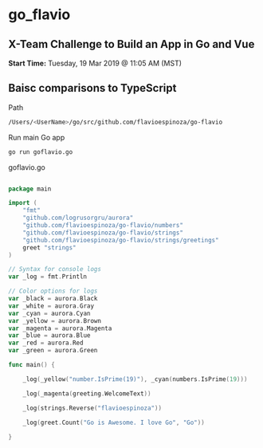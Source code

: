 # go_flavio

## X-Team Challenge to Build an App in Go and Vue

**Start Time:** Tuesday, 19 Mar 2019 @ 11:05 AM (MST)

## Baisc comparisons to TypeScript

Path
```bash
/Users/<UserName>/go/src/github.com/flavioespinoza/go-flavio
```

Run main Go app
```bash
go run goflavio.go
```

goflavio.go
```go

package main

import (
	"fmt"
	"github.com/logrusorgru/aurora"
	"github.com/flavioespinoza/go-flavio/numbers"
	"github.com/flavioespinoza/go-flavio/strings"
	"github.com/flavioespinoza/go-flavio/strings/greetings" 
	greet "strings"
)

// Syntax for console logs
var _log = fmt.Println

// Color options for logs
var _black = aurora.Black
var _white = aurora.Gray
var _cyan = aurora.Cyan
var _yellow = aurora.Brown
var _magenta = aurora.Magenta
var _blue = aurora.Blue
var _red = aurora.Red
var _green = aurora.Green

func main() {

	_log(_yellow("number.IsPrime(19)"), _cyan(numbers.IsPrime(19)))

	_log(_magenta(greeting.WelcomeText))

	_log(strings.Reverse("flavioespinoza"))

	_log(greet.Count("Go is Awesome. I love Go", "Go"))
	
}

```